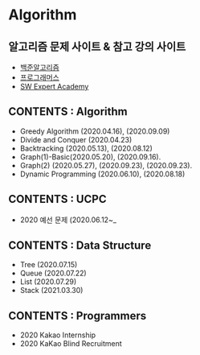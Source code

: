 # Algorithm


## 알고리즘 문제 사이트 & 참고 강의 사이트
* [백준알고리즘](https://www.acmicpc.net/)
* [프로그래머스](https://programmers.co.kr/)
* [SW Expert Academy](https://swexpertacademy.com/main/learn/course/subjectList.do?courseId=AVuPDYSqAAbw5UW6)


## CONTENTS : Algorithm
* Greedy Algorithm (2020.04.16), (2020.09.09)
* Divide and Conquer (2020.04.23) 
* Backtracking (2020.05.13), (2020.08.12)
* Graph(1)-Basic(2020.05.20), (2020.09.16).   
* Graph(2) (2020.05.27), (2020.09.23), (2020.09.23).   
* Dynamic Programming (2020.06.10), (2020.08.18)

## CONTENTS : UCPC
* 2020 예선 문제 (2020.06.12~_


## CONTENTS : Data Structure
* Tree (2020.07.15)
* Queue (2020.07.22)
* List (2020.07.29)
* Stack (2021.03.30)

## CONTENTS : Programmers
- 2020 Kakao Internship
- 2020 KaKao Blind Recruitment
